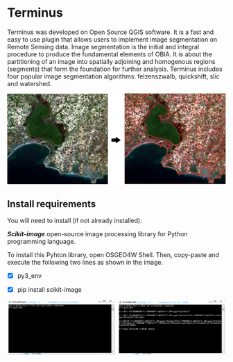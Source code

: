 # Terminus
Terminus was developed on Open Source QGIS software. It is a fast and easy to use plugin that allows users to implement image segmentation on Remote Sensing data.
Image segmentation is the initial and integral procedure to produce the fundamental elements of OBIA. It is about the partitioning of an image into spatially adjoining and homogenous regions (segments) that form the foundation for further analysis. Terminus includes four popular image segmentation algorithms: felzenszwalb, quickshift, slic and watershed.

![alt text](https://github.com/ikotarid/Terminus/blob/main/metadata_/plugin_documantation.jpg)

## Install requirements
You will need to install (if not already installed):

***Scikit-image*** open-source image processing library for Python programming language.

To install this Pyhton library, open OSGEO4W Shell.
Then, copy-paste and execute the following two lines as shown in the image.

- [x] py3_env

- [x] pip install scikit-image

![alt text](https://github.com/ikotarid/Terminus/blob/main/metadata_/osgeo4w.jpg)
